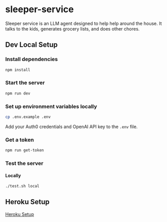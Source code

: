 # sleeper-service

Sleeper service is an LLM agent designed to help help around the house. It talks to the kids, generates grocery lists, and does other chores.

## Dev Local Setup

### Install dependencies

```bash
npm install
```

### Start the server

```bash
npm run dev
```

### Set up environment variables locally

```bash
cp .env.example .env
```

Add your Auth0 credentials and OpenAI API key to the `.env` file.

### Get a token

```bash
npm run get-token
```

### Test the server

#### Locally

```bash
./test.sh local
```

## Heroku Setup

[Heroku Setup](./docs/HEROKU.md)
